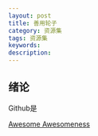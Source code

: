 ```yaml
---
layout: post
title: 善用轮子
category: 资源集
tags: 资源集
keywords: 
description: 
---
```



## 绪论




Github是


[Awesome Awesomeness](https://github.com/bayandin/awesome-awesomeness)